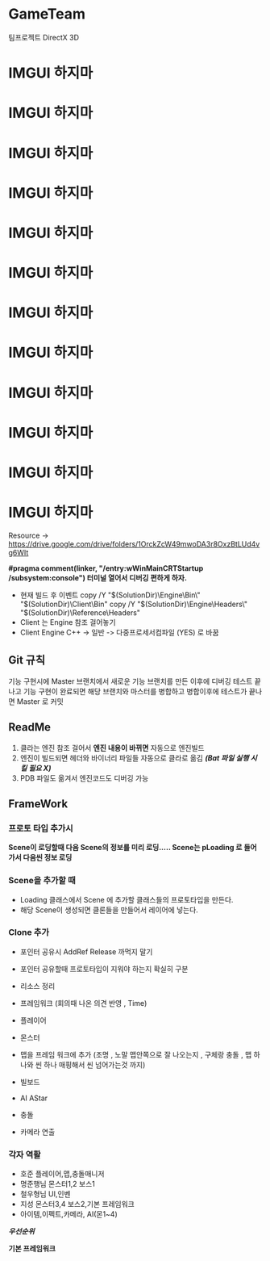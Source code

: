 # GameTeam
팀프로젝트 DirectX 3D
# IMGUI 하지마
# IMGUI 하지마
# IMGUI 하지마
# IMGUI 하지마
# IMGUI 하지마
# IMGUI 하지마
# IMGUI 하지마
# IMGUI 하지마
# IMGUI 하지마
# IMGUI 하지마
# IMGUI 하지마
# IMGUI 하지마

Resource -> https://drive.google.com/drive/folders/1OrckZcW49mwoDA3r8OxzBtLUd4vg6WIt

**#pragma comment(linker, "/entry:wWinMainCRTStartup /subsystem:console") 터미널 열어서 디버깅 편하게 하자.** 

* 현재 빌드 후 이벤트
copy /Y "$(SolutionDir)\Engine\Bin\" "$(SolutionDir)\Client\Bin\" 
copy /Y "$(SolutionDir)\Engine\Headers\" "$(SolutionDir)\Reference\Headers\"
* Client 는 Engine 참조 걸어놓기
* Client Engine C++ ->  일반 -> 다중프로세서컴파일 (YES) 로 바꿈

## Git 규칙
기능 구현시에 Master 브랜치에서 새로운 기능 브랜치를 만든 이후에
디버깅 테스트 끝나고 기능 구현이 완료되면 해당 브랜치와 마스터를 병합하고 
병합이후에 테스트가 끝나면 Master 로 커밋

## ReadMe
1. 클라는 엔진 참조 걸어서 **엔진 내용이 바뀌면** 자동으로 엔진빌드
2. 엔진이 빌드되면 헤더와 바이너리 파일들 자동으로 클라로 옮김 ***(Bat 파일 실행 시킬 필요 X)***
3. PDB 파일도 옮겨서 엔진코드도 디버깅 가능

## FrameWork
### 프로토 타입 추가시
**Scene이 로딩할때 다음 Scene의 정보를 미리 로딩..... Scene는 pLoading 로 들어가서 다음씬 정보 로딩**

### Scene을 추가할 때
* Loading 클래스에서 Scene 에 추가할 클래스들의 프로토타입을 만든다.
* 해당 Scene이 생성되면 클론들을 만들어서 레이어에 넣는다.

### Clone 추가
* 포인터 공유시 AddRef Release 까먹지 말기
* 포인터 공유할때 프로토타입이 지워야 하는지 확실히 구분

* 리소스 정리
* 프레임워크 (회의때 나온 의견 반영 , Time)
* 플레이어
* 몬스터
* 맵을 프레임 워크에 추가 (조명 , 노말 맵안쪽으로 잘 나오는지 , 구체랑 충돌 , 맵 하나와 씬 하나 매핑해서 씬 넘어가는것 까지)
* 빌보드 
* AI AStar
* 충돌
* 카메라 연출


### 각자 역활
* 호준 플레이어,맵,충돌매니저
* 명준행님 몬스터1,2 보스1
* 철우형님 UI,인벤
* 지성 몬스터3,4 보스2,기본 프레임워크
* 아이템,이펙트,카메라, AI(몬1~4)

***우선순위***

**기본 프레임워크**
